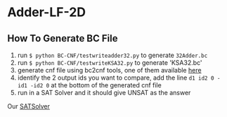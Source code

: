 # Adder-LF-2D

## How To Generate BC File
1. run `$ python BC-CNF/testwriteadder32.py` to generate `32Adder.bc`
2. run `$ python BC-CNF/testwriteKSA32.py` to generate 'KSA32.bc'
3. generate cnf file using bc2cnf tools, one of them available [here](http://users.ics.aalto.fi/tjunttil/circuits/)
4. identify the 2 output ids you want to compare, add the line `d1 id2 0 -id1 -id2 0` at the bottom of the generated cnf file
5. run in a SAT Solver and it should give UNSAT as the answer

Our [SATSolver](https://github.com/amish995/Term4-2D)
